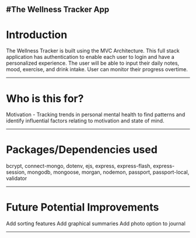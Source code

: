 #The Wellness Tracker App
---

# Introduction

The Wellness Tracker is built using the MVC Architecture. This full stack application has authentication to enable each user to login and have a personalized experience. The user will be able to input their daily notes, mood, exercise, and drink intake. User can monitor their progress overtime. 

---

# Who is this for? 

Motivation - Tracking trends in personal mental health to find patterns and identify influential factors relating to motivation and state of mind.

---

# Packages/Dependencies used 

bcrypt, connect-mongo, dotenv, ejs, express, express-flash, express-session, mongodb, mongoose, morgan, nodemon, passport, passport-local, validator

---

# Future Potential Improvements

Add sorting features
Add graphical summaries
Add photo option to journal

---
